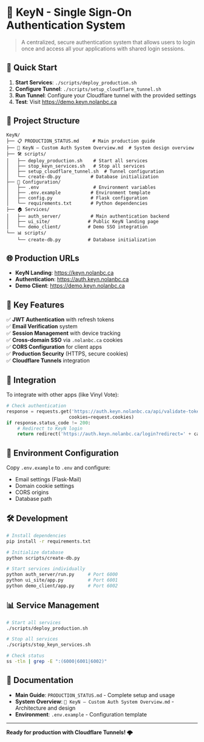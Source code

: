 # 🔐 KeyN - Single Sign-On Authentication System

> A centralized, secure authentication system that allows users to login once and access all your applications with shared login sessions.

## 🚀 Quick Start

1. **Start Services**: `./scripts/deploy_production.sh`
2. **Configure Tunnel**: `./scripts/setup_cloudflare_tunnel.sh`
3. **Run Tunnel**: Configure your Cloudflare tunnel with the provided settings
4. **Test**: Visit https://demo.keyn.nolanbc.ca

## 📁 Project Structure

```
KeyN/
├── 📋 PRODUCTION_STATUS.md     # Main production guide
├── 🔐 KeyN – Custom Auth System Overview.md  # System design overview
├── 🛠️ scripts/
│   ├── deploy_production.sh    # Start all services
│   ├── stop_keyn_services.sh   # Stop all services
│   ├── setup_cloudflare_tunnel.sh  # Tunnel configuration
│   └── create-db.py           # Database initialization
├── 🔧 Configuration/
│   ├── .env                    # Environment variables
│   ├── .env.example           # Environment template
│   ├── config.py              # Flask configuration
│   └── requirements.txt       # Python dependencies
├── 🏠 Services/
│   ├── auth_server/           # Main authentication backend
│   ├── ui_site/              # Public KeyN landing page
│   └── demo_client/          # Demo SSO integration
└── 📊 scripts/
    └── create-db.py          # Database initialization
```

## 🌐 Production URLs

- **KeyN Landing**: https://keyn.nolanbc.ca
- **Authentication**: https://auth.keyn.nolanbc.ca  
- **Demo Client**: https://demo.keyn.nolanbc.ca

## 🔧 Key Features

✅ **JWT Authentication** with refresh tokens  
✅ **Email Verification** system  
✅ **Session Management** with device tracking  
✅ **Cross-domain SSO** via `.nolanbc.ca` cookies  
✅ **CORS Configuration** for client apps  
✅ **Production Security** (HTTPS, secure cookies)  
✅ **Cloudflare Tunnels** integration  

## 🔗 Integration

To integrate with other apps (like Vinyl Vote):

```python
# Check authentication
response = requests.get('https://auth.keyn.nolanbc.ca/api/validate-token',
                       cookies=request.cookies)
if response.status_code != 200:
    # Redirect to KeyN login
    return redirect('https://auth.keyn.nolanbc.ca/login?redirect=' + callback_url)
```

## 📝 Environment Configuration

Copy `.env.example` to `.env` and configure:
- Email settings (Flask-Mail)
- Domain cookie settings
- CORS origins
- Database path

## 🛠️ Development

```bash
# Install dependencies
pip install -r requirements.txt

# Initialize database
python scripts/create-db.py

# Start services individually
python auth_server/run.py     # Port 6000
python ui_site/app.py         # Port 6001
python demo_client/app.py     # Port 6002
```

## 📊 Service Management

```bash
# Start all services
./scripts/deploy_production.sh

# Stop all services  
./scripts/stop_keyn_services.sh

# Check status
ss -tln | grep -E ":(6000|6001|6002)"
```

## 📖 Documentation

- **Main Guide**: `PRODUCTION_STATUS.md` - Complete setup and usage
- **System Overview**: `🔐 KeyN – Custom Auth System Overview.md` - Architecture and design
- **Environment**: `.env.example` - Configuration template

---

**Ready for production with Cloudflare Tunnels! 🌩️**
